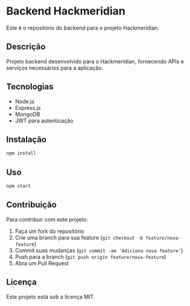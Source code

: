 # Backend Hackmeridian

Este é o repositório do backend para o projeto Hackmeridian.

## Descrição

Projeto backend desenvolvido para o Hackmeridian, fornecendo APIs e serviços necessários para a aplicação.

## Tecnologias

- Node.js
- Express.js
- MongoDB
- JWT para autenticação

## Instalação

```bash
npm install
```

## Uso

```bash
npm start
```

## Contribuição

Para contribuir com este projeto:

1. Faça um fork do repositório
2. Crie uma branch para sua feature (`git checkout -b feature/nova-feature`)
3. Commit suas mudanças (`git commit -am 'Adiciona nova feature'`)
4. Push para a branch (`git push origin feature/nova-feature`)
5. Abra um Pull Request

## Licença

Este projeto está sob a licença MIT.